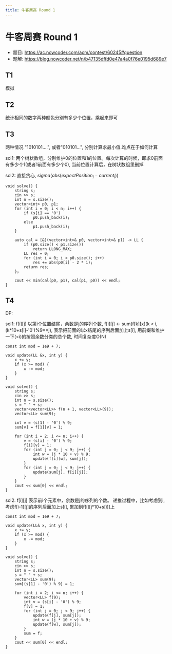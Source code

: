 ```yaml
---
title: 牛客周赛 Round 1
---
```


# 牛客周赛 Round 1
- 题目: https://ac.nowcoder.com/acm/contest/60245#question
- 题解: https://blog.nowcoder.net/n/b47135dffd0e47a4a0f76e0195d689e7

## T1
模拟

## T2
统计相同的数字两种颜色分别有多少个位置，乘起来即可

## T3
两种情况 "1010101....", 或者"010101...", 分别计算求最小值.难点在于如何计算

sol1:
两个树状数组，分别维护0的位置和1的位置。每次计算的时候，即求0前面有多少个1(或者1前面有多少个0), 当前位置计算后，在树状数组里删掉

sol2:
直接贪心, $sigma(abs(expectPosition_{i} - current_{i}))$
```
void solve() {
    string s;
    cin >> s;
    int n = s.size();
    vector<int> p0, p1;
    for (int i = 0; i < n; i++) {
        if (s[i] == '0')
            p0.push_back(i);
        else
            p1.push_back(i);
    }

    auto cal = [&](vector<int>& p0, vector<int>& p1) -> LL {
        if (p0.size() < p1.size())
            return LLONG_MAX;
        LL res = 0;
        for (int i = 0; i < p0.size(); i++)
            res += abs(p0[i] - 2 * i);
        return res;
    };

    cout << min(cal(p0, p1), cal(p1, p0)) << endl;
}
```

## T4
DP:

sol1:
f[i][j] 以第i个位置结尾，余数是j的序列个数, f[i][j]  <- sum(f[k][x](k < i, (k*10+s[i]-'0')%9==j),
表示把前面的以x结尾的序列后面加上s[i], 用前缀和维护一下(<i)的按照余数分类的总个数, 时间复杂度O(N)

```
const int mod = 1e9 + 7;

void update(LL &x, int y) {
    x += y;
    if (x >= mod) {
        x -= mod;
    }
}

void solve() {
    string s;
    cin >> s;
    int n = s.size();
    s = " " + s;
    vector<vector<LL>> f(n + 1, vector<LL>(9));
    vector<LL> sum(9);

    int v = (s[1] - '0') % 9;
    sum[v] = f[1][v] = 1;

    for (int i = 2; i <= n; i++) {
        v = (s[i] - '0') % 9;
        f[i][v] = 1;
        for (int j = 0; j < 9; j++) {
            int w = (j * 10 + v) % 9;
            update(f[i][w], sum[j]);
        }
        for (int j = 0; j < 9; j++) {
            update(sum[j], f[i][j]); 
        }
    }
    cout << sum[0] << endl;
}
```

sol2.
f[i][j] 表示前i个元素中，余数是j的序列的个数。 递推过程中，比如考虑到i, 考虑f[i-1][j]的序列后面加上s[i], 累加到f[i][j*10+s[i]]上

```
const int mod = 1e9 + 7;

void update(LL& x, int y) {
    x += y;
    if (x >= mod) {
        x -= mod;
    }
}

void solve() {
    string s;
    cin >> s;
    int n = s.size();
    s = " " + s;
    vector<LL> sum(9);
    sum[(s[1] - '0') % 9] = 1;

    for (int i = 2; i <= n; i++) {
        vector<LL> f(9);
        int v = (s[i] - '0') % 9;
        f[v] = 1;
        for (int j = 0; j < 9; j++) {
            update(f[j], sum[j]);
            int w = (j * 10 + v) % 9;
            update(f[w], sum[j]);
        }
        sum = f;
    }
    cout << sum[0] << endl;
}
```

